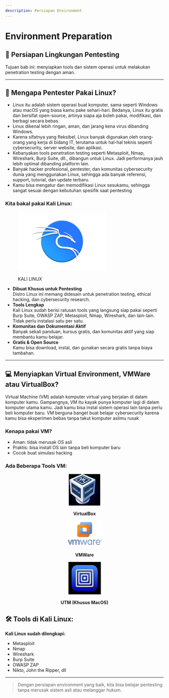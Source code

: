 ```yaml
---
description: Persiapan Environment
---
```


# Environment Preparation

## 🔧 Persiapan Lingkungan Pentesting

Tujuan bab ini: menyiapkan tools dan sistem operasi untuk melakukan penetration testing dengan aman.

***

## 🐧 Mengapa Pentester Pakai Linux?

* Linux itu adalah sistem operasi buat komputer, sama seperti Windows atau macOS yang biasa
  &#x20;kamu pake sehari-hari. Bedanya, Linux itu gratis dan bersifat open-source, artinya siapa aja boleh
  &#x20;pakai, modifikasi, dan berbagi secara bebas.
* Linux dikenal lebih ringan, aman, dan jarang kena virus dibanding Windows.
* Karena sifatnya yang fleksibel, Linux banyak digunakan oleh orang-orang yang kerja di bidang IT,
  &#x20;terutama untuk hal-hal teknis seperti cybersecurity, server website, dan aplikasi.&#x20;
* Kebanyakan tools penetration testing seperti Metasploit, Nmap, Wireshark, Burp Suite, dll.,
  &#x20;dibangun untuk Linux. Jadi performanya jauh lebih optimal dibanding platform lain.
* Banyak hacker profesional, pentester, dan komunitas cybersecurity dunia yang menggunakan Linux,
  &#x20;sehingga ada banyak referensi, support, tutorial, dan update terbaru.
* Kamu bisa mengatur dan memodifikasi Linux sesukamu, sehingga sangat sesuai dengan
  &#x20;kebutuhan spesifik saat pentesting

### Kita bakal pakai Kali Linux:

<div align="left"><figure><img src=".gitbook/assets/Kali Linux new upgradations and Updations_.jpeg" alt="" width="281"><figcaption><p>KALI LINUX</p></figcaption></figure></div>

* **Dibuat Khusus untuk Pentesting**
  \
  Distro Linux ini memang didesain untuk penetration testing, ethical hacking,
  &#x20;dan cybersecurity research.
* **Tools Lengkap**
  \
  Kali Linux sudah berisi ratusan tools yang langsung siap pakai seperti Burp Suite, OWASP ZAP,
  &#x20;Metasploit, Nmap, Wireshark, dan lain-lain. Tidak perlu instalasi satu per satu.
* **Komunitas dan Dokumentasi Aktif**
  \
  Banyak sekali panduan, kursus gratis, dan komunitas aktif yang siap membantu kamu belajar.
* **Gratis & Open Source**
  \
  Kamu bisa download, instal, dan gunakan secara gratis tanpa biaya tambahan.



***

## 💻 Menyiapkan Virtual Environment, VMWare atau VirtualBox?

Virtual Machine (VM) adalah komputer virtual yang berjalan di dalam komputer kamu.
Gampangnya, VM itu kayak punya komputer lagi di dalam komputer utama kamu. Jadi kamu bisa instal sistem operasi lain tanpa perlu beli komputer baru.
&#x20;VM berguna banget buat belajar cybersecurity karena kamu bisa eksperimen bebas tanpa takut komputer aslimu rusak

### Kenapa pakai VM?

* Aman: tidak merusak OS asli
* Praktis: bisa install OS lain tanpa beli komputer baru
* Cocok buat simulasi hacking

### Ada Beberapa Tools VM:

<div align="center" data-full-width="true"><figure><img src=".gitbook/assets/image (1) (1) (1) (1).png" alt="" width="100"><figcaption><p><strong>VirtualBox</strong></p></figcaption></figure></div>

<div align="center"><figure><img src=".gitbook/assets/image (1) (1) (1) (1) (1).png" alt="" width="113"><figcaption><p><strong>VMWare</strong></p></figcaption></figure></div>

<div align="center"><figure><img src=".gitbook/assets/image (2) (1) (1).png" alt="" width="103"><figcaption><p><strong>UTM (Khusus MacOS)</strong></p></figcaption></figure></div>

## 🛠 Tools di Kali Linux:

**Kali Linux sudah dilengkapi:**

* Metasploit
* Nmap
* Wireshark
* Burp Suite
* OWASP ZAP
* Nikto, John the Ripper, dll

***

> Dengan persiapan environment yang baik, kita bisa belajar pentesting tanpa merusak sistem asli atau melanggar hukum.
